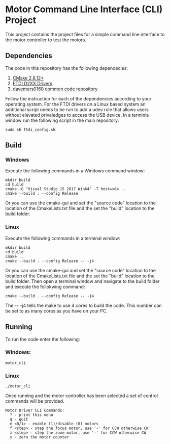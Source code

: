 # Motor Command Line Interface (CLI) Project

This project contains the project files for a simple command line interface to the motor controller to test the motors.


## Dependencies

The code in this repository has the following dependecies:

1. [CMake 2.8.12+](https://cmake.org/download/)
2. [FTDI D2XX Drivers](https://www.ftdichip.com/Drivers/D2XX.htm)
3. [davemers0160 common code repository](https://github.com/davemers0160/Common)

Follow the instruction for each of the dependencies according to your operating system.  For the FTDI drivers on a Linux based system an additional script needs to be run to add a udev rule that allows users without elevated privaledges to access the USB device.  In a terminla window run the following script in the main repository:

```
sudo sh ftdi_config.sh
```

## Build

### Windows

Execute the following commands in a Windows command window:

```
mkdir build
cd build
cmake -G "Visual Studio 15 2017 Win64" -T host=x64 ..
cmake --build . --config Release
```

Or you can use the cmake-gui and set the "source code" location to the location of the CmakeLists.txt file and the set the "build" location to the build folder. 

### Linux

Execute the following commands in a terminal window:

```
mkdir build
cd build
cmake ..
cmake --build . --config Release -- -j4
```

Or you can use the cmake-gui and set the "source code" location to the location of the CmakeLists.txt file and the set the "build" location to the build folder. Then open a terminal window and navigate to the build folder and execute the follokwing command:

```
cmake --build . --config Release -- -j4
```

The -- -j4 tells the make to use 4 cores to build the code.  This number can be set to as many cores as you have on your PC.

## Running

To run the code enter the following:

### Windows:

```
motor_cli
```

### Linux

```
./motor_cli
```

Once running and the motor controller has been selected a set of control commands will be provided.

```
Motor Driver CLI Commands:
  ? - print this menu
  q - quit
  e <0/1> - enable (1)/disable (0) motors
  f <step> - step the focus motor, use '-' for CCW otherwise CW
  z <step> - step the zoom motor, use '-' for CCW otherwise CW
  x - zero the motor counter
```

